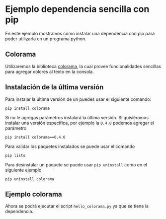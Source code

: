 # Ejemplo dependencia sencilla con pip

En este ejemplo mostramos cómo instalar una dependencia con pip para poder utilizarla en un programa python.

## Colorama

Utilizaremos la biblioteca [colorama](https://pypi.org/project/colorama/), la cual provee funcionalidades sencillas para agregar colores al texto en la consola.  

## Instalación de la última versión

Para instalar la última versión de un  puedes usar el siguiente comando:

```
pip install colorama
```

Si no le agregas parámetros instalará la última versión. Si quisiéramos instalar una versión específica, por ejemplo la `0.4.0` podemos agregar el parámetro

```
pip install colorama==0.4.0
```

Para validar los paquetes instalados se puede usar el comando

```
pip lists 
```

Para desinstalar un paquete se puede usar `pip uninstall` como en el siguiente ejemplo

```
pip uninstall colorama
```

## Ejemplo colorama

Ahora se podrá ejecutar el script `hello_colorama.py` ya que se tiene la dependencia.
